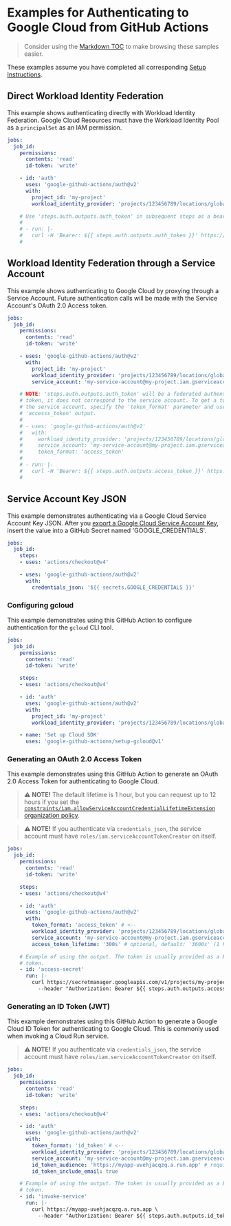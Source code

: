 # Examples for Authenticating to Google Cloud from GitHub Actions

> Consider using the [Markdown TOC][github-markdown-toc] to make browsing these
> samples easier.

These examples assume you have completed all corresponding [Setup
Instructions](../README.md#setup).

## Direct Workload Identity Federation

This example shows authenticating directly with Workload Identity Federation.
Google Cloud Resources must have the Workload Identity Pool as a `principalSet`
as an IAM permission.

```yaml
jobs:
  job_id:
    permissions:
      contents: 'read'
      id-token: 'write'

    - id: 'auth'
      uses: 'google-github-actions/auth@v2'
      with:
        project_id: 'my-project'
        workload_identity_provider: 'projects/123456789/locations/global/workloadIdentityPools/my-pool/providers/my-provider'

    # Use 'steps.auth.outputs.auth_token' in subsequent steps as a bearer token.
    #
    # - run: |-
    #   curl -H 'Bearer: ${{ steps.auth.outputs.auth_token }}' https://...
    #
```

## Workload Identity Federation through a Service Account

This example shows authenticating to Google Cloud by proxying through a Service
Account. Future authentication calls will be made with the Service Account's
OAuth 2.0 Access token.

```yaml
jobs:
  job_id:
    permissions:
      contents: 'read'
      id-token: 'write'

    - uses: 'google-github-actions/auth@v2'
      with:
        project_id: 'my-project'
        workload_identity_provider: 'projects/123456789/locations/global/workloadIdentityPools/my-pool/providers/my-provider'
        service_account: 'my-service-account@my-project.iam.gserviceaccount.com'

    # NOTE: 'steps.auth.outputs.auth_token' will be a federated authentication
    # token, it does not correspond to the service account. To get a token for
    # the service account, specify the 'token_format' parameter and use the
    # 'accesss_token' output.
    #
    # - uses: 'google-github-actions/auth@v2'
    #   with:
    #     workload_identity_provider: 'projects/123456789/locations/global/workloadIdentityPools/my-pool/providers/my-provider'
    #     service_account: 'my-service-account@my-project.iam.gserviceaccount.com'
    #     token_format: 'access_token'
    #
    # - run: |-
    #   curl -H 'Bearer: ${{ steps.auth.outputs.access_token }}' https://...
    #
```

## Service Account Key JSON

This example demonstrates authenticating via a Google Cloud Service Account Key
JSON. After you [export a Google Cloud Service Account Key][sake], insert the
value into a GitHub Secret named 'GOOGLE_CREDENTIALS'.

```yaml
jobs:
  job_id:
    steps:
    - uses: 'actions/checkout@v4'

    - uses: 'google-github-actions/auth@v2'
      with:
        credentials_json: '${{ secrets.GOOGLE_CREDENTIALS }}'
```

### Configuring gcloud

This example demonstrates using this GitHub Action to configure authentication
for the `gcloud` CLI tool.

```yaml
jobs:
  job_id:
    permissions:
      contents: 'read'
      id-token: 'write'

    steps:
    - uses: 'actions/checkout@v4'

    - id: 'auth'
      uses: 'google-github-actions/auth@v2'
      with:
        project_id: 'my-project'
        workload_identity_provider: 'projects/123456789/locations/global/workloadIdentityPools/my-pool/providers/my-provider'

    - name: 'Set up Cloud SDK'
      uses: 'google-github-actions/setup-gcloud@v1'
```

### Generating an OAuth 2.0 Access Token

This example demonstrates using this GitHub Action to generate an OAuth 2.0
Access Token for authenticating to Google Cloud.

> **⚠️ NOTE!** The default lifetime is 1 hour, but you can request up to 12
> hours if you set the
> [`constraints/iam.allowServiceAccountCredentialLifetimeExtension` organization
> policy][orgpolicy-creds-lifetime].

> **⚠️ NOTE!** If you authenticate via `credentials_json`, the service account
> must have `roles/iam.serviceAccountTokenCreator` on itself.

```yaml
jobs:
  job_id:
    permissions:
      contents: 'read'
      id-token: 'write'

    steps:
    - uses: 'actions/checkout@v4'

    - id: 'auth'
      uses: 'google-github-actions/auth@v2'
      with:
        token_format: 'access_token' # <--
        workload_identity_provider: 'projects/123456789/locations/global/workloadIdentityPools/my-pool/providers/my-provider'
        service_account: 'my-service-account@my-project.iam.gserviceaccount.com'
        access_token_lifetime: '300s' # optional, default: '3600s' (1 hour)

    # Example of using the output. The token is usually provided as a Bearer
    # token.
    - id: 'access-secret'
      run: |-
        curl https://secretmanager.googleapis.com/v1/projects/my-project/secrets/my-secret/versions/1:access \
          --header "Authorization: Bearer ${{ steps.auth.outputs.access_token }}"
```

### Generating an ID Token (JWT)

This example demonstrates using this GitHub Action to generate a Google Cloud ID
Token for authenticating to Google Cloud. This is commonly used when invoking a
Cloud Run service.

> **⚠️ NOTE!** If you authenticate via `credentials_json`, the service account
> must have `roles/iam.serviceAccountTokenCreator` on itself.

```yaml
jobs:
  job_id:
    permissions:
      contents: 'read'
      id-token: 'write'

    steps:
    - uses: 'actions/checkout@v4'

    - id: 'auth'
      uses: 'google-github-actions/auth@v2'
      with:
        token_format: 'id_token' # <--
        workload_identity_provider: 'projects/123456789/locations/global/workloadIdentityPools/my-pool/providers/my-provider'
        service_account: 'my-service-account@my-project.iam.gserviceaccount.com'
        id_token_audience: 'https://myapp-uvehjacqzq.a.run.app' # required, value depends on target
        id_token_include_email: true

    # Example of using the output. The token is usually provided as a Bearer
    # token.
    - id: 'invoke-service'
      run: |-
        curl https://myapp-uvehjacqzq.a.run.app \
          --header "Authorization: Bearer ${{ steps.auth.outputs.id_token }}"
```

[github-markdown-toc]: https://github.blog/changelog/2021-04-13-table-of-contents-support-in-markdown-files/
[orgpolicy-creds-lifetime]: https://cloud.google.com/resource-manager/docs/organization-policy/org-policy-constraints
[sake]: https://cloud.google.com/iam/docs/creating-managing-service-account-keys
